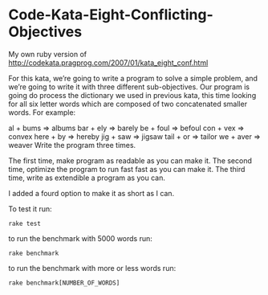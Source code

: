 Code-Kata-Eight-Conflicting-Objectives
======================================

My own ruby version of http://codekata.pragprog.com/2007/01/kata_eight_conf.html

For this kata, we’re going to write a program to solve a simple problem, and we’re going to write it with three different sub-objectives. Our program is going do process the dictionary we used in previous kata, this time looking for all six letter words which are composed of two concatenated smaller words. For example:

  al + bums => albums
  bar + ely => barely
  be + foul => befoul
  con + vex => convex
  here + by => hereby
  jig + saw => jigsaw
  tail + or => tailor
  we + aver => weaver
Write the program three times.

The first time, make program as readable as you can make it.
The second time, optimize the program to run fast fast as you can make it.
The third time, write as extendible a program as you can.

I added a fourd option to make it as short as I can.

To test it run:

    rake test

to run the benchmark with 5000 words run:

    rake benchmark

to run the benchmark with more or less words run:

    rake benchmark[NUMBER_OF_WORDS]
